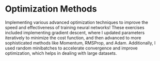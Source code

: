 # Optimization Methods
Implementing various advanced optimization techniques to improve the speed and effectiveness of training neural networks! These exercises included implementing gradient descent, where I updated parameters iteratively to minimize the cost function, and then advanced to more sophisticated methods like Momentum, RMSProp, and Adam. Additionally, I used random minibatches to accelerate convergence and improve optimization, which helps in dealing with large datasets.
